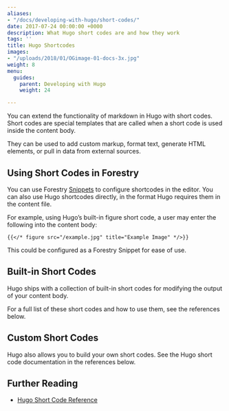 ```yaml
---
aliases:
- "/docs/developing-with-hugo/short-codes/"
date: 2017-07-24 00:00:00 +0000
description: What Hugo short codes are and how they work
tags: ''
title: Hugo Shortcodes
images:
- "/uploads/2018/01/OGimage-01-docs-3x.jpg"
weight: 8
menu:
  guides:
    parent: Developing with Hugo
    weight: 24

---
```

You can extend the functionality of markdown in Hugo with short codes. Short codes are special templates that are called when a short code is used inside the content body.

They can be used to add custom markup, format text, generate HTML elements, or pull in data from external sources.

## Using Short Codes in Forestry
You can use Forestry [Snippets](/docs/settings/snippets/) to configure shortcodes in the editor.  You can also use Hugo shortcodes directly, in the format Hugo requires them in the content file.

For example, using Hugo’s built-in figure short code, a user may enter the following into the content body:

```
{{</* figure src="/example.jpg" title="Example Image" */>}}
```
This could be configured as a Forestry Snippet for ease of use. 

## Built-in Short Codes
Hugo ships with a collection of built-in short codes for modifying the output of your content body.

For a full list of these short codes and how to use them, see the references below.

## Custom Short Codes
Hugo also allows you to build your own short codes. See the Hugo short code documentation in the references below.

## Further Reading
- [Hugo Short Code Reference](https://gohugo.io/content-management/shortcodes/)
